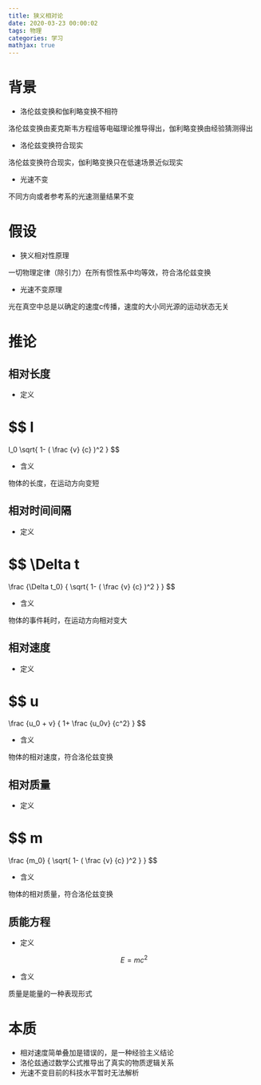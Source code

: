 ```yaml
---
title: 狭义相对论
date: 2020-03-23 00:00:02
tags: 物理
categories: 学习
mathjax: true
---
```

# 背景
- 洛伦兹变换和伽利略变换不相符

洛伦兹变换由麦克斯韦方程组等电磁理论推导得出，伽利略变换由经验猜测得出

- 洛伦兹变换符合现实

洛伦兹变换符合现实，伽利略变换只在低速场景近似现实

- 光速不变

不同方向或者参考系的光速测量结果不变

# 假设
- 狭义相对性原理

一切物理定律（除引力）在所有惯性系中均等效，符合洛伦兹变换

- 光速不变原理

光在真空中总是以确定的速度c传播，速度的大小同光源的运动状态无关

# 推论
## 相对长度
- 定义

$$
l
=
l_0
\sqrt{
	1-
	(
		\frac
			{v}
			{c}
	)^2
}
$$

- 含义

物体的长度，在运动方向变短

## 相对时间间隔

- 定义

$$
\Delta t
=
\frac
	{\Delta t_0}
	{
		\sqrt{
			1-
			(
				\frac
					{v}
					{c}
			)^2
		}
	}
$$

- 含义

物体的事件耗时，在运动方向相对变大

## 相对速度

- 定义

$$
u
=
\frac
	{u_0 + v}
	{
		1+
		\frac
			{u_0v}
			{c^2}
	}
$$

- 含义

物体的相对速度，符合洛伦兹变换

## 相对质量

- 定义

$$
m
=
\frac
	{m_0}
	{
		\sqrt{
			1-
			(
				\frac
					{v}
					{c}
			)^2
		}
	}
$$

- 含义

物体的相对质量，符合洛伦兹变换

## 质能方程

- 定义

$$
E = mc^2
$$

- 含义

质量是能量的一种表现形式

# 本质

- 相对速度简单叠加是错误的，是一种经验主义结论
- 洛伦兹通过数学公式推导出了真实的物质逻辑关系
- 光速不变目前的科技水平暂时无法解析